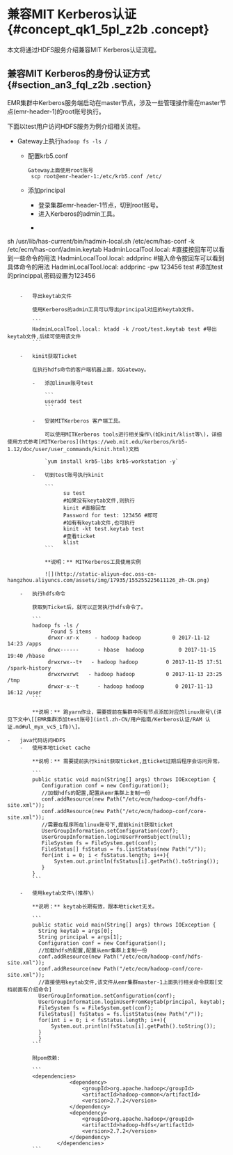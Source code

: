 # 兼容MIT Kerberos认证 {#concept_qk1_5pl_z2b .concept}

本文将通过HDFS服务介绍兼容MIT Kerberos认证流程。

## 兼容MIT Kerberos的身份认证方式 {#section_an3_fql_z2b .section}

EMR集群中Kerberos服务端启动在master节点，涉及一些管理操作需在master节点\(emr-header-1\)的root账号执行。

下面以test用户访问HDFS服务为例介绍相关流程。

-   Gateway上执行`hadoop fs -ls /`
    -   配置krb5.conf

        ```
        Gateway上面使用root账号
         scp root@emr-header-1:/etc/krb5.conf /etc/
        ```

    -   添加principal
        -   登录集群emr-header-1节点，切到root账号。
        -   进入Kerberos的admin工具。
        -   ```
  sh /usr/lib/has-current/bin/hadmin-local.sh /etc/ecm/has-conf -k /etc/ecm/has-conf/admin.keytab
  HadminLocalTool.local: #直接按回车可以看到一些命令的用法
  HadminLocalTool.local: addprinc #输入命令按回车可以看到具体命令的用法
  HadminLocalTool.local: addprinc -pw 123456 test #添加test的princippal,密码设置为123456
```

    -   导出keytab文件

        使用Kerberos的admin工具可以导出principal对应的keytab文件。

        ```
        HadminLocalTool.local: ktadd -k /root/test.keytab test #导出keytab文件,后续可使用该文件
        ```

    -   kinit获取Ticket

        在执行hdfs命令的客户端机器上面，如Gateway。

        -   添加linux账号test

            ```
            useradd test
            ```

        -   安装MITKerberos 客户端工具。

            可以使用MITKerberos tools进行相关操作\(如kinit/klist等\)，详细使用方式参考[MITKerberos](https://web.mit.edu/kerberos/krb5-1.12/doc/user/user_commands/kinit.html)文档

            `yum install krb5-libs krb5-workstation -y`

        -   切到test账号执行kinit

            ```
                  su test
                  #如果没有keytab文件,则执行
                  kinit #直接回车
                  Password for test: 123456 #即可
                  #如有有keytab文件,也可执行
                  kinit -kt test.keytab test    
                  #查看ticket
                  klist
            ```

            **说明：** MITKerberos工具使用实例

            ![](http://static-aliyun-doc.oss-cn-hangzhou.aliyuncs.com/assets/img/17935/155255225611126_zh-CN.png)

    -   执行hdfs命令

        获取到Ticket后，就可以正常执行hdfs命令了。

        ```
        hadoop fs -ls /
              Found 5 items
             drwxr-xr-x     - hadoop hadoop          0 2017-11-12 14:23 /apps
             drwx------      - hbase  hadoop           0 2017-11-15 19:40 /hbase
             drwxrwx--t+   - hadoop hadoop         0 2017-11-15 17:51 /spark-history
             drwxrwxrwt   - hadoop hadoop          0 2017-11-13 23:25 /tmp
             drwxr-x--t      - hadoop hadoop          0 2017-11-13 16:12 /user
        ```

        **说明：** 跑yarn作业，需要提前在集群中所有节点添加对应的linux账号\(详见下文中\[[EMR集群添加test账号](intl.zh-CN/用户指南/Kerberos认证/RAM 认证.md#ul_myx_vc5_1fb)\]。

-   java代码访问HDFS
    -   使用本地ticket cache

        **说明：** 需要提前执行kinit获取ticket,且ticket过期后程序会访问异常。

        ```
        public static void main(String[] args) throws IOException {
           Configuration conf = new Configuration();
           //加载hdfs的配置,配置从emr集群上复制一份
           conf.addResource(new Path("/etc/ecm/hadoop-conf/hdfs-site.xml"));
           conf.addResource(new Path("/etc/ecm/hadoop-conf/core-site.xml"));
           //需要在程序所在linux账号下,提前kinit获取ticket
           UserGroupInformation.setConfiguration(conf);
           UserGroupInformation.loginUserFromSubject(null);
           FileSystem fs = FileSystem.get(conf);
           FileStatus[] fsStatus = fs.listStatus(new Path("/"));
           for(int i = 0; i < fsStatus.length; i++){
               System.out.println(fsStatus[i].getPath().toString());
           }
        }
        ```

    -   使用keytab文件\(推荐\)

        **说明：** keytab长期有效，跟本地ticket无关。

        ```
        public static void main(String[] args) throws IOException {
          String keytab = args[0];
          String principal = args[1];
          Configuration conf = new Configuration();
          //加载hdfs的配置,配置从emr集群上复制一份
          conf.addResource(new Path("/etc/ecm/hadoop-conf/hdfs-site.xml"));
          conf.addResource(new Path("/etc/ecm/hadoop-conf/core-site.xml"));
          //直接使用keytab文件,该文件从emr集群master-1上面执行相关命令获取[文档前面有介绍命令]
          UserGroupInformation.setConfiguration(conf);
          UserGroupInformation.loginUserFromKeytab(principal, keytab);
          FileSystem fs = FileSystem.get(conf);
          FileStatus[] fsStatus = fs.listStatus(new Path("/"));
          for(int i = 0; i < fsStatus.length; i++){
              System.out.println(fsStatus[i].getPath().toString());
          }
          }
        ```

        附pom依赖:

        ```
        <dependencies>
                    <dependency>
                        <groupId>org.apache.hadoop</groupId>
                        <artifactId>hadoop-common</artifactId>
                        <version>2.7.2</version>
                    </dependency>
                    <dependency>
                        <groupId>org.apache.hadoop</groupId>
                        <artifactId>hadoop-hdfs</artifactId>
                        <version>2.7.2</version>
                    </dependency>
                </dependencies>
        ```


